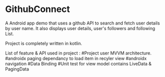 # GithubConnect
A Android app demo that uses a github API to search and fetch user details by user name. It also displays user details, user's followers and following List.

Project is completely written in kotlin.

List of feature & API used in project : 
#Project user MVVM architecture.
#androidx paging dependancy to load item in recyler view
#androidx navigation 
#Data Binding
#Unit test for view model contains LiveData & PagingData

